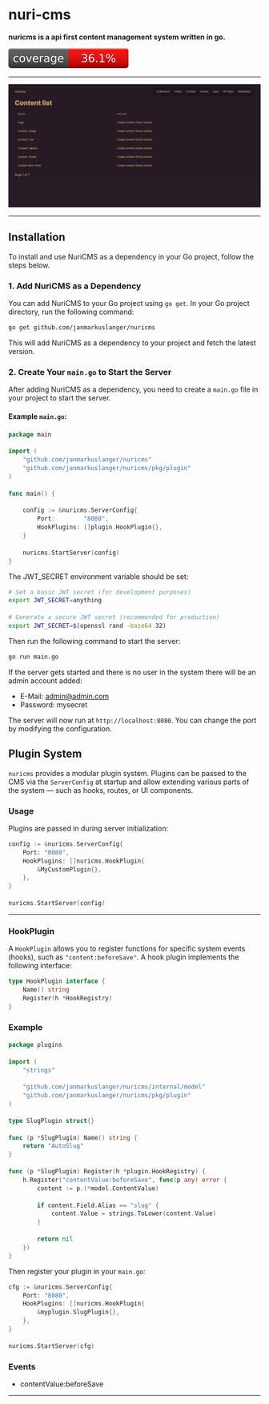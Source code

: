 # nuri-cms

**nuricms is a api first content management system written in go.**


![Coverage Badge](coverage_badge.svg)

---

<img src="demo.png" alt="Dashboard Screenshot" width="800"/>

---



## Installation

To install and use NuriCMS as a dependency in your Go project, follow the steps below.

### 1. Add NuriCMS as a Dependency

You can add NuriCMS to your Go project using `go get`. In your Go project directory, run the following command:

```bash
go get github.com/janmarkuslanger/nuricms
```

This will add NuriCMS as a dependency to your project and fetch the latest version.

### 2. Create Your `main.go` to Start the Server

After adding NuriCMS as a dependency, you need to create a `main.go` file in your project to start the server.

#### Example `main.go`:

```go
package main

import (
	"github.com/janmarkuslanger/nuricms"
	"github.com/janmarkuslanger/nuricms/pkg/plugin"
)

func main() {

	config := &nuricms.ServerConfig{
		Port:        "8080",
		HookPlugins: []plugin.HookPlugin{},
	}

	nuricms.StartServer(config)
}
```

The JWT_SECRET environment variable should be set:

```bash
# Set a basic JWT secret (for development purposes)
export JWT_SECRET=anything

# Generate a secure JWT secret (recommended for production)
export JWT_SECRET=$(openssl rand -base64 32)
```

Then run the following command to start the server:

```bash
go run main.go
```

If the server gets started and there is no user in the system there will be an admin account added:

- E-Mail: admin@admin.com 
- Password: mysecret

The server will now run at `http://localhost:8080`. You can change the port by modifying the configuration.

## Plugin System

`nuricms` provides a modular plugin system. Plugins can be passed to the CMS via the `ServerConfig` at startup and allow extending various parts of the system — such as hooks, routes, or UI components.

### Usage

Plugins are passed in during server initialization:

```go
config := &nuricms.ServerConfig{
    Port: "8080",
    HookPlugins: []nuricms.HookPlugin{
        &MyCustomPlugin{},
    },
}

nuricms.StartServer(config)
```

---

### HookPlugin

A `HookPlugin` allows you to register functions for specific system events (hooks), such as `"content:beforeSave"`. A hook plugin implements the following interface:

```go
type HookPlugin interface {
    Name() string
    Register(h *HookRegistry)
}
```

### Example

```go
package plugins

import (
	"strings"

	"github.com/janmarkuslanger/nuricms/internal/model"
	"github.com/janmarkuslanger/nuricms/pkg/plugin"
)

type SlugPlugin struct{}

func (p *SlugPlugin) Name() string {
	return "AutoSlug"
}

func (p *SlugPlugin) Register(h *plugin.HookRegistry) {
	h.Register("contentValue:beforeSave", func(p any) error {
		content := p.(*model.ContentValue)

		if content.Field.Alias == "slug" {
			content.Value = strings.ToLower(content.Value)
		}

		return nil
	})
}

```

Then register your plugin in your `main.go`:

```go
cfg := &nuricms.ServerConfig{
    Port: "8080",
    HookPlugins: []nuricms.HookPlugin{
        &myplugin.SlugPlugin{},
    },
}

nuricms.StartServer(cfg)
```

### Events 

- contentValue:beforeSave 

---

